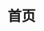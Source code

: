 ---
home: true
layout: BlogHome
icon: blog
title: 首页
# heroImage: /cat.svg
# heroText: The name of your blog
# tagline: You can put your slogan here
# heroFullScreen: true
projects:
- icon: project
  name: Antvictor
  desc: 我的开源博客
  link: https://github.com/Antvictor/Antvictor.github.io
---